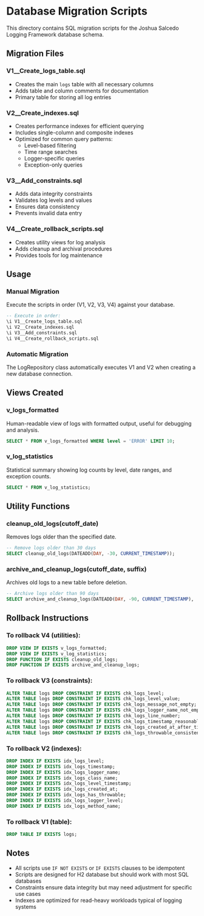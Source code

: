 # Database Migration Scripts

This directory contains SQL migration scripts for the Joshua Salcedo Logging Framework database schema.

## Migration Files

### V1__Create_logs_table.sql
- Creates the main `logs` table with all necessary columns
- Adds table and column comments for documentation
- Primary table for storing all log entries

### V2__Create_indexes.sql
- Creates performance indexes for efficient querying
- Includes single-column and composite indexes
- Optimized for common query patterns:
  - Level-based filtering
  - Time range searches
  - Logger-specific queries
  - Exception-only queries

### V3__Add_constraints.sql
- Adds data integrity constraints
- Validates log levels and values
- Ensures data consistency
- Prevents invalid data entry

### V4__Create_rollback_scripts.sql
- Creates utility views for log analysis
- Adds cleanup and archival procedures
- Provides tools for log maintenance

## Usage

### Manual Migration
Execute the scripts in order (V1, V2, V3, V4) against your database.

```sql
-- Execute in order:
\i V1__Create_logs_table.sql
\i V2__Create_indexes.sql
\i V3__Add_constraints.sql
\i V4__Create_rollback_scripts.sql
```

### Automatic Migration
The LogRepository class automatically executes V1 and V2 when creating a new database connection.

## Views Created

### v_logs_formatted
Human-readable view of logs with formatted output, useful for debugging and analysis.

```sql
SELECT * FROM v_logs_formatted WHERE level = 'ERROR' LIMIT 10;
```

### v_log_statistics
Statistical summary showing log counts by level, date ranges, and exception counts.

```sql
SELECT * FROM v_log_statistics;
```

## Utility Functions

### cleanup_old_logs(cutoff_date)
Removes logs older than the specified date.

```sql
-- Remove logs older than 30 days
SELECT cleanup_old_logs(DATEADD(DAY, -30, CURRENT_TIMESTAMP));
```

### archive_and_cleanup_logs(cutoff_date, suffix)
Archives old logs to a new table before deletion.

```sql
-- Archive logs older than 90 days
SELECT archive_and_cleanup_logs(DATEADD(DAY, -90, CURRENT_TIMESTAMP), '2024_q1');
```

## Rollback Instructions

### To rollback V4 (utilities):
```sql
DROP VIEW IF EXISTS v_logs_formatted;
DROP VIEW IF EXISTS v_log_statistics;
DROP FUNCTION IF EXISTS cleanup_old_logs;
DROP FUNCTION IF EXISTS archive_and_cleanup_logs;
```

### To rollback V3 (constraints):
```sql
ALTER TABLE logs DROP CONSTRAINT IF EXISTS chk_logs_level;
ALTER TABLE logs DROP CONSTRAINT IF EXISTS chk_logs_level_value;
ALTER TABLE logs DROP CONSTRAINT IF EXISTS chk_logs_message_not_empty;
ALTER TABLE logs DROP CONSTRAINT IF EXISTS chk_logs_logger_name_not_empty;
ALTER TABLE logs DROP CONSTRAINT IF EXISTS chk_logs_line_number;
ALTER TABLE logs DROP CONSTRAINT IF EXISTS chk_logs_timestamp_reasonable;
ALTER TABLE logs DROP CONSTRAINT IF EXISTS chk_logs_created_at_after_timestamp;
ALTER TABLE logs DROP CONSTRAINT IF EXISTS chk_logs_throwable_consistency;
```

### To rollback V2 (indexes):
```sql
DROP INDEX IF EXISTS idx_logs_level;
DROP INDEX IF EXISTS idx_logs_timestamp;
DROP INDEX IF EXISTS idx_logs_logger_name;
DROP INDEX IF EXISTS idx_logs_class_name;
DROP INDEX IF EXISTS idx_logs_level_timestamp;
DROP INDEX IF EXISTS idx_logs_created_at;
DROP INDEX IF EXISTS idx_logs_has_throwable;
DROP INDEX IF EXISTS idx_logs_logger_level;
DROP INDEX IF EXISTS idx_logs_method_name;
```

### To rollback V1 (table):
```sql
DROP TABLE IF EXISTS logs;
```

## Notes

- All scripts use `IF NOT EXISTS` or `IF EXISTS` clauses to be idempotent
- Scripts are designed for H2 database but should work with most SQL databases
- Constraints ensure data integrity but may need adjustment for specific use cases
- Indexes are optimized for read-heavy workloads typical of logging systems